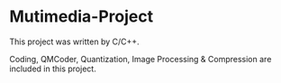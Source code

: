 # Mutimedia-Project

This project was written by C/C++.

Coding, QMCoder, Quantization, Image Processing & Compression are included in this project.
